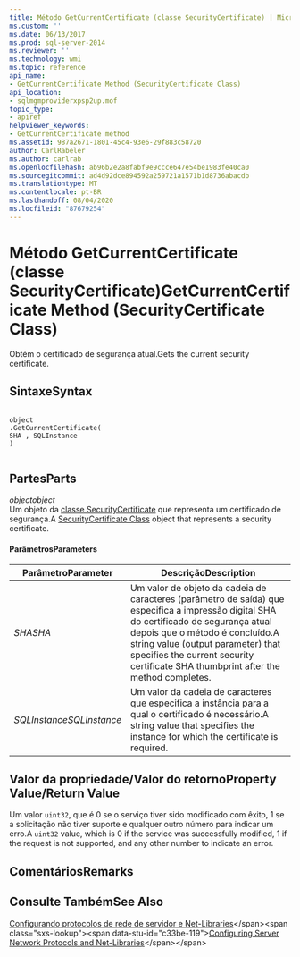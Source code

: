 ```yaml
---
title: Método GetCurrentCertificate (classe SecurityCertificate) | Microsoft Docs
ms.custom: ''
ms.date: 06/13/2017
ms.prod: sql-server-2014
ms.reviewer: ''
ms.technology: wmi
ms.topic: reference
api_name:
- GetCurrentCertificate Method (SecurityCertificate Class)
api_location:
- sqlmgmproviderxpsp2up.mof
topic_type:
- apiref
helpviewer_keywords:
- GetCurrentCertificate method
ms.assetid: 987a2671-1801-45c4-93e6-29f883c58720
author: CarlRabeler
ms.author: carlrab
ms.openlocfilehash: ab96b2e2a8fabf9e9ccce647e54be1983fe40ca0
ms.sourcegitcommit: ad4d92dce894592a259721a1571b1d8736abacdb
ms.translationtype: MT
ms.contentlocale: pt-BR
ms.lasthandoff: 08/04/2020
ms.locfileid: "87679254"
---
```

# <a name="getcurrentcertificate-method-securitycertificate-class"></a><span data-ttu-id="c33be-102">Método GetCurrentCertificate (classe SecurityCertificate)</span><span class="sxs-lookup"><span data-stu-id="c33be-102">GetCurrentCertificate Method (SecurityCertificate Class)</span></span>
  <span data-ttu-id="c33be-103">Obtém o certificado de segurança atual.</span><span class="sxs-lookup"><span data-stu-id="c33be-103">Gets the current security certificate.</span></span>  
  
## <a name="syntax"></a><span data-ttu-id="c33be-104">Sintaxe</span><span class="sxs-lookup"><span data-stu-id="c33be-104">Syntax</span></span>  
  
```  
  
object  
.GetCurrentCertificate(  
SHA , SQLInstance  
)  
  
```  
  
## <a name="parts"></a><span data-ttu-id="c33be-105">Partes</span><span class="sxs-lookup"><span data-stu-id="c33be-105">Parts</span></span>  
 <span data-ttu-id="c33be-106">*object*</span><span class="sxs-lookup"><span data-stu-id="c33be-106">*object*</span></span>  
 <span data-ttu-id="c33be-107">Um objeto da [classe SecurityCertificate](securitycertificate-class.md) que representa um certificado de segurança.</span><span class="sxs-lookup"><span data-stu-id="c33be-107">A [SecurityCertificate Class](securitycertificate-class.md) object that represents a security certificate.</span></span>  
  
#### <a name="parameters"></a><span data-ttu-id="c33be-108">Parâmetros</span><span class="sxs-lookup"><span data-stu-id="c33be-108">Parameters</span></span>  
  
|<span data-ttu-id="c33be-109">Parâmetro</span><span class="sxs-lookup"><span data-stu-id="c33be-109">Parameter</span></span>|<span data-ttu-id="c33be-110">Descrição</span><span class="sxs-lookup"><span data-stu-id="c33be-110">Description</span></span>|  
|---------------|-----------------|  
|<span data-ttu-id="c33be-111">*SHA*</span><span class="sxs-lookup"><span data-stu-id="c33be-111">*SHA*</span></span>|<span data-ttu-id="c33be-112">Um valor de objeto da cadeia de caracteres (parâmetro de saída) que especifica a impressão digital SHA do certificado de segurança atual depois que o método é concluído.</span><span class="sxs-lookup"><span data-stu-id="c33be-112">A string value (output parameter) that specifies the current security certificate SHA thumbprint after the method completes.</span></span>|  
|<span data-ttu-id="c33be-113">*SQLInstance*</span><span class="sxs-lookup"><span data-stu-id="c33be-113">*SQLInstance*</span></span>|<span data-ttu-id="c33be-114">Um valor da cadeia de caracteres que especifica a instância para a qual o certificado é necessário.</span><span class="sxs-lookup"><span data-stu-id="c33be-114">A string value that specifies the instance for which the certificate is required.</span></span>|  
  
## <a name="property-valuereturn-value"></a><span data-ttu-id="c33be-115">Valor da propriedade/Valor do retorno</span><span class="sxs-lookup"><span data-stu-id="c33be-115">Property Value/Return Value</span></span>  
 <span data-ttu-id="c33be-116">Um valor `uint32`, que é 0 se o serviço tiver sido modificado com êxito, 1 se a solicitação não tiver suporte e qualquer outro número para indicar um erro.</span><span class="sxs-lookup"><span data-stu-id="c33be-116">A `uint32` value, which is 0 if the service was successfully modified, 1 if the request is not supported, and any other number to indicate an error.</span></span>  
  
## <a name="remarks"></a><span data-ttu-id="c33be-117">Comentários</span><span class="sxs-lookup"><span data-stu-id="c33be-117">Remarks</span></span>  
  
## <a name="see-also"></a><span data-ttu-id="c33be-118">Consulte Também</span><span class="sxs-lookup"><span data-stu-id="c33be-118">See Also</span></span>  
 <span data-ttu-id="c33be-119">[Configurando protocolos de rede de servidor e Net-Libraries](https://msdn.microsoft.com/library/ms177485\(v=sql.100\).aspx)</span><span class="sxs-lookup"><span data-stu-id="c33be-119">[Configuring Server Network Protocols and Net-Libraries](https://msdn.microsoft.com/library/ms177485\(v=sql.100\).aspx)</span></span>  
  
  
